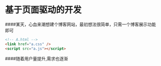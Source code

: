 # 基于页面驱动的开发


####某天，心血来潮想建个博客网站，最初想法很简单，只需一个博客展示功能即可
```html
<!-- A.html -->
<link href="a.css" />
<script src="a.js"></script>
```
####随着用户量提升,需求也逐渐